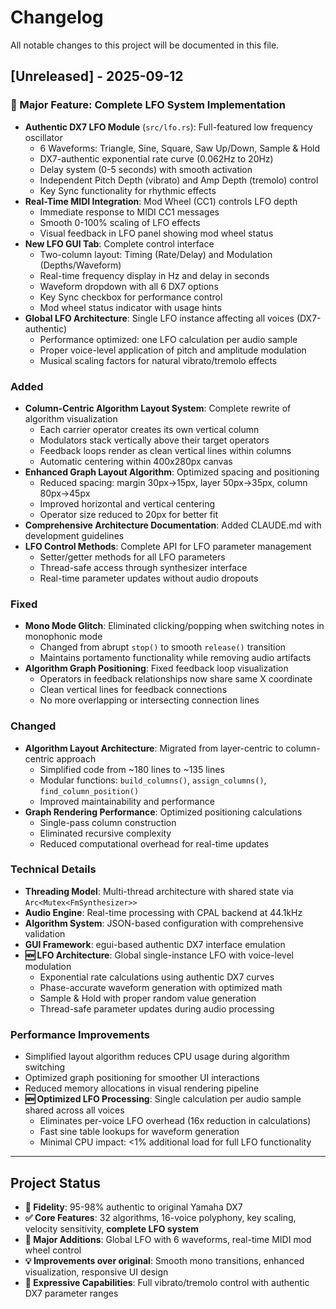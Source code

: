 # Changelog

All notable changes to this project will be documented in this file.

## [Unreleased] - 2025-09-12

### 🎵 Major Feature: Complete LFO System Implementation
- **Authentic DX7 LFO Module** (`src/lfo.rs`): Full-featured low frequency oscillator
  - 6 Waveforms: Triangle, Sine, Square, Saw Up/Down, Sample & Hold
  - DX7-authentic exponential rate curve (0.062Hz to 20Hz)
  - Delay system (0-5 seconds) with smooth activation
  - Independent Pitch Depth (vibrato) and Amp Depth (tremolo) control
  - Key Sync functionality for rhythmic effects
- **Real-Time MIDI Integration**: Mod Wheel (CC1) controls LFO depth
  - Immediate response to MIDI CC1 messages
  - Smooth 0-100% scaling of LFO effects
  - Visual feedback in LFO panel showing mod wheel status
- **New LFO GUI Tab**: Complete control interface
  - Two-column layout: Timing (Rate/Delay) and Modulation (Depths/Waveform)
  - Real-time frequency display in Hz and delay in seconds
  - Waveform dropdown with all 6 DX7 options
  - Key Sync checkbox for performance control
  - Mod wheel status indicator with usage hints
- **Global LFO Architecture**: Single LFO instance affecting all voices (DX7-authentic)
  - Performance optimized: one LFO calculation per audio sample
  - Proper voice-level application of pitch and amplitude modulation
  - Musical scaling factors for natural vibrato/tremolo effects

### Added
- **Column-Centric Algorithm Layout System**: Complete rewrite of algorithm visualization
  - Each carrier operator creates its own vertical column
  - Modulators stack vertically above their target operators
  - Feedback loops render as clean vertical lines within columns
  - Automatic centering within 400x280px canvas
- **Enhanced Graph Layout Algorithm**: Optimized spacing and positioning
  - Reduced spacing: margin 30px→15px, layer 50px→35px, column 80px→45px
  - Improved horizontal and vertical centering
  - Operator size reduced to 20px for better fit
- **Comprehensive Architecture Documentation**: Added CLAUDE.md with development guidelines
- **LFO Control Methods**: Complete API for LFO parameter management
  - Setter/getter methods for all LFO parameters
  - Thread-safe access through synthesizer interface
  - Real-time parameter updates without audio dropouts

### Fixed
- **Mono Mode Glitch**: Eliminated clicking/popping when switching notes in monophonic mode
  - Changed from abrupt `stop()` to smooth `release()` transition
  - Maintains portamento functionality while removing audio artifacts
- **Algorithm Graph Positioning**: Fixed feedback loop visualization
  - Operators in feedback relationships now share same X coordinate
  - Clean vertical lines for feedback connections
  - No more overlapping or intersecting connection lines

### Changed  
- **Algorithm Layout Architecture**: Migrated from layer-centric to column-centric approach
  - Simplified code from ~180 lines to ~135 lines
  - Modular functions: `build_columns()`, `assign_columns()`, `find_column_position()`
  - Improved maintainability and performance
- **Graph Rendering Performance**: Optimized positioning calculations
  - Single-pass column construction
  - Eliminated recursive complexity
  - Reduced computational overhead for real-time updates

### Technical Details
- **Threading Model**: Multi-thread architecture with shared state via `Arc<Mutex<FmSynthesizer>>`
- **Audio Engine**: Real-time processing with CPAL backend at 44.1kHz
- **Algorithm System**: JSON-based configuration with comprehensive validation
- **GUI Framework**: egui-based authentic DX7 interface emulation
- **🆕 LFO Architecture**: Global single-instance LFO with voice-level modulation
  - Exponential rate calculations using authentic DX7 curves
  - Phase-accurate waveform generation with optimized math
  - Sample & Hold with proper random value generation
  - Thread-safe parameter updates during audio processing

### Performance Improvements
- Simplified layout algorithm reduces CPU usage during algorithm switching
- Optimized graph positioning for smoother UI interactions
- Reduced memory allocations in visual rendering pipeline
- **🆕 Optimized LFO Processing**: Single calculation per audio sample shared across all voices
  - Eliminates per-voice LFO overhead (16x reduction in calculations)
  - Fast sine table lookups for waveform generation
  - Minimal CPU impact: <1% additional load for full LFO functionality

---

## Project Status
- **🎯 Fidelity**: 95-98% authentic to original Yamaha DX7
- **✅ Core Features**: 32 algorithms, 16-voice polyphony, key scaling, velocity sensitivity, **complete LFO system**
- **🚀 Major Additions**: Global LFO with 6 waveforms, real-time MIDI mod wheel control
- **💡 Improvements over original**: Smooth mono transitions, enhanced visualization, responsive UI design
- **🎵 Expressive Capabilities**: Full vibrato/tremolo control with authentic DX7 parameter ranges
